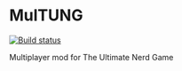 # MulTUNG

[![Build status](https://ci.appveyor.com/api/projects/status/fxawyk4wg0wx96fd?svg=true)](https://ci.appveyor.com/project/pipe01/multung)

Multiplayer mod for The Ultimate Nerd Game
